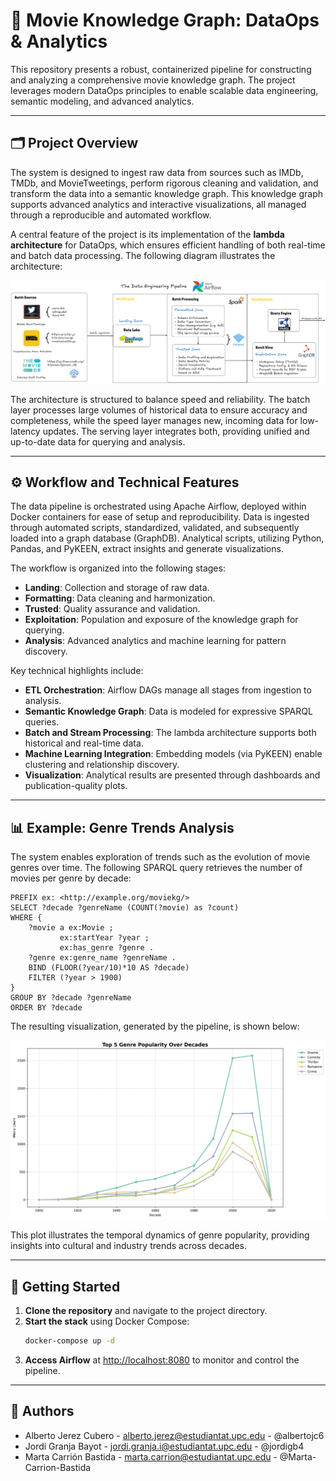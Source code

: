 # 🎥 Movie Knowledge Graph: DataOps & Analytics

This repository presents a robust, containerized pipeline for constructing and analyzing a comprehensive movie knowledge graph. The project leverages modern DataOps principles to enable scalable data engineering, semantic modeling, and advanced analytics.

---

## 🗂️ Project Overview

The system is designed to ingest raw data from sources such as IMDb, TMDb, and MovieTweetings, perform rigorous cleaning and validation, and transform the data into a semantic knowledge graph. This knowledge graph supports advanced analytics and interactive visualizations, all managed through a reproducible and automated workflow.

A central feature of the project is its implementation of the **lambda architecture** for DataOps, which ensures efficient handling of both real-time and batch data processing. The following diagram illustrates the architecture:

<p align="center">
  <img src="imgs/lambda_architecture.png" alt="Lambda Architecture for DataOps" width="1100"/>
</p>

The architecture is structured to balance speed and reliability. The batch layer processes large volumes of historical data to ensure accuracy and completeness, while the speed layer manages new, incoming data for low-latency updates. The serving layer integrates both, providing unified and up-to-date data for querying and analysis.

---

## ⚙️ Workflow and Technical Features

The data pipeline is orchestrated using Apache Airflow, deployed within Docker containers for ease of setup and reproducibility. Data is ingested through automated scripts, standardized, validated, and subsequently loaded into a graph database (GraphDB). Analytical scripts, utilizing Python, Pandas, and PyKEEN, extract insights and generate visualizations.

The workflow is organized into the following stages:

- **Landing**: Collection and storage of raw data.
- **Formatting**: Data cleaning and harmonization.
- **Trusted**: Quality assurance and validation.
- **Exploitation**: Population and exposure of the knowledge graph for querying.
- **Analysis**: Advanced analytics and machine learning for pattern discovery.

Key technical highlights include:

- **ETL Orchestration**: Airflow DAGs manage all stages from ingestion to analysis.
- **Semantic Knowledge Graph**: Data is modeled for expressive SPARQL queries.
- **Batch and Stream Processing**: The lambda architecture supports both historical and real-time data.
- **Machine Learning Integration**: Embedding models (via PyKEEN) enable clustering and relationship discovery.
- **Visualization**: Analytical results are presented through dashboards and publication-quality plots.

---

## 📊 Example: Genre Trends Analysis

The system enables exploration of trends such as the evolution of movie genres over time. The following SPARQL query retrieves the number of movies per genre by decade:

```sparql
PREFIX ex: <http://example.org/moviekg/>
SELECT ?decade ?genreName (COUNT(?movie) as ?count)
WHERE {
    ?movie a ex:Movie ;
           ex:startYear ?year ;
           ex:has_genre ?genre .
    ?genre ex:genre_name ?genreName .
    BIND (FLOOR(?year/10)*10 AS ?decade)
    FILTER (?year > 1900)
}
GROUP BY ?decade ?genreName
ORDER BY ?decade
```

The resulting visualization, generated by the pipeline, is shown below:

<p align="center">
  <img src="imgs/genre_trends_line.png" alt="Genre Trends Over Decades" width="600"/>
</p>

This plot illustrates the temporal dynamics of genre popularity, providing insights into cultural and industry trends across decades.

---

## 🚀 Getting Started

1. **Clone the repository** and navigate to the project directory.
2. **Start the stack** using Docker Compose:
   ```bash
   docker-compose up -d
   ```
3. **Access Airflow** at [http://localhost:8080](http://localhost:8080) to monitor and control the pipeline.

---

## 👤 Authors

- Alberto Jerez Cubero - alberto.jerez@estudiantat.upc.edu - @albertojc6
- Jordi Granja Bayot - jordi.granja.i@estudiantat.upc.edu - @jordigb4
- Marta Carrión Bastida - marta.carrion@estudiantat.upc.edu - @Marta-Carrion-Bastida
